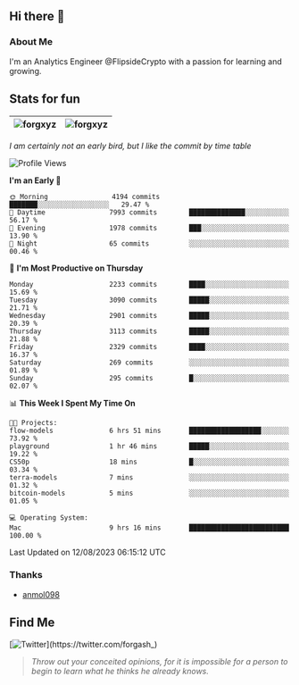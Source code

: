 ## Hi there 👋

### About Me

I'm an Analytics Engineer @FlipsideCrypto with a passion for learning and growing.
  
## Stats for fun

| <img align="center" src="https://github-readme-streak-stats.herokuapp.com/?user=forgxyz&theme=tokyonight" alt="forgxyz" /> | <img align="center" src="https://github-readme-stats.vercel.app/api?username=forgxyz&theme=tokyonight&show_icons=true" alt="forgxyz" /> |
| ------------- |------------- |

*I am certainly not an early bird, but I like the commit by time table*  

<!--START_SECTION:waka-->
![Profile Views](http://img.shields.io/badge/Profile%20Views-0-blue)

**I'm an Early 🐤** 

```text
🌞 Morning                4194 commits        ███████░░░░░░░░░░░░░░░░░░   29.47 % 
🌆 Daytime                7993 commits        ██████████████░░░░░░░░░░░   56.17 % 
🌃 Evening                1978 commits        ███░░░░░░░░░░░░░░░░░░░░░░   13.90 % 
🌙 Night                  65 commits          ░░░░░░░░░░░░░░░░░░░░░░░░░   00.46 % 
```
📅 **I'm Most Productive on Thursday** 

```text
Monday                   2233 commits        ████░░░░░░░░░░░░░░░░░░░░░   15.69 % 
Tuesday                  3090 commits        █████░░░░░░░░░░░░░░░░░░░░   21.71 % 
Wednesday                2901 commits        █████░░░░░░░░░░░░░░░░░░░░   20.39 % 
Thursday                 3113 commits        █████░░░░░░░░░░░░░░░░░░░░   21.88 % 
Friday                   2329 commits        ████░░░░░░░░░░░░░░░░░░░░░   16.37 % 
Saturday                 269 commits         ░░░░░░░░░░░░░░░░░░░░░░░░░   01.89 % 
Sunday                   295 commits         █░░░░░░░░░░░░░░░░░░░░░░░░   02.07 % 
```


📊 **This Week I Spent My Time On** 

```text
🐱‍💻 Projects: 
flow-models              6 hrs 51 mins       ██████████████████░░░░░░░   73.92 % 
playground               1 hr 46 mins        █████░░░░░░░░░░░░░░░░░░░░   19.22 % 
CS50p                    18 mins             █░░░░░░░░░░░░░░░░░░░░░░░░   03.34 % 
terra-models             7 mins              ░░░░░░░░░░░░░░░░░░░░░░░░░   01.32 % 
bitcoin-models           5 mins              ░░░░░░░░░░░░░░░░░░░░░░░░░   01.05 % 

💻 Operating System: 
Mac                      9 hrs 16 mins       █████████████████████████   100.00 % 
```


 Last Updated on 12/08/2023 06:15:12 UTC
<!--END_SECTION:waka-->

### Thanks
 - [anmol098](https://github.com/anmol098/waka-readme-stats/)
  
## Find Me
[![Twitter](https://img.shields.io/twitter/url/https/twitter.com/forgash_.svg?style=social&label=Follow%20%40forgash_)](https://twitter.com/forgash_)


> *Throw out your conceited opinions, for it is impossible for a person to begin to learn what he thinks he already knows.* 
